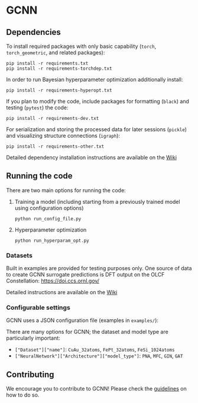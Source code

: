 # GCNN

## Dependencies

To install required packages with only basic capability (`torch`,
`torch_geometric`, and related packages):
```
pip install -r requirements.txt
pip install -r requirements-torchdep.txt
```

In order to run Bayesian hyperparameter optimization additionally install:
```
pip install -r requirements-hyperopt.txt
```

If you plan to modify the code, include packages for formatting (`black`) and
testing (`pytest`) the code:
```
pip install -r requirements-dev.txt
```

For serialization and storing the processed data for later sessions (`pickle`)
and visualizing structure connections (`igraph`):
```
pip install -r requirements-other.txt
```

Detailed dependency installation instructions are available on the
[Wiki](https://github.com/allaffa/GCNN/wiki/Install)

## Running the code

There are two main options for running the code:
1. Training a model (including starting from a previously trained model using
configuration options)
    ```
    python run_config_file.py
    ```
2. Hyperparameter optimization
    ```
    python run_hyperparam_opt.py
    ```

### Datasets

Built in examples are provided for testing purposes only. One source of data to
create GCNN surrogate predictions is DFT output on the OLCF Constellation:
https://doi.ccs.ornl.gov/

Detailed instructions are available on the
[Wiki](https://github.com/allaffa/GCNN/wiki/Datasets)

### Configurable settings

GCNN uses a JSON configuration file (examples in `examples/`):

There are many options for GCNN; the dataset and model type are particularly
important:
 - `["Dataset"]["name"]`: `CuAu_32atoms`, `FePt_32atoms`, `FeSi_1024atoms`
 - `["NeuralNetwork"]["Architecture"]["model_type"]`: `PNA`, `MFC`, `GIN`, `GAT`

## Contributing

We encourage you to contribute to GCNN! Please check the
[guidelines](CONTRIBUTING.md) on how to do so.
